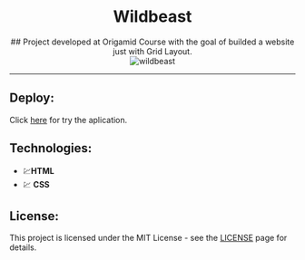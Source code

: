 <div align="center">

# Wildbeast

</div>

<div align="center">
## Project developed at Origamid Course with the goal of builded a website just with Grid Layout.
</div>

<div align="center">
  <img src="" alt="wildbeast">
</div>

<hr />

## Deploy:
Click [here](https://joaogalhardi.github.io/Wildbeast/) for try the aplication.

## Technologies:

- 💹**HTML**  
- 💹 **CSS** 


## License:

This project is licensed under the MIT License - see the [LICENSE](https://opensource.org/licenses/MIT) page for details.

